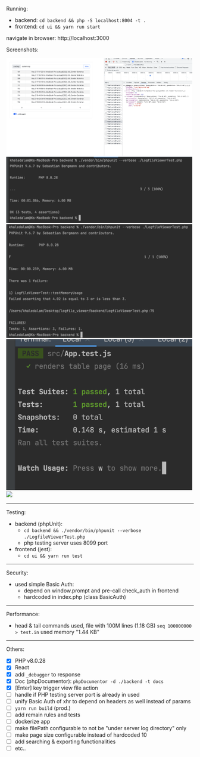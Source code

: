 Running:
- backend: `cd backend && php -S localhost:8004 -t .`
- frontend: `cd ui && yarn run start`

navigate in browser: http://localhost:3000

Screenshots:

<img src="./screenshots/page.png" width="500">
<img src="./screenshots/backend_test_ok.png" width="500">
<img src="./screenshots/backend_test_memory_fail.png" width="500">
<img src="./screenshots/ui_test.png" width="500">
<img src="./screenshots/_debugger_.png" width="500">

---
Testing:
- backend (phpUnit):
  - `cd backend && ./vendor/bin/phpunit --verbose ./LogfileViewerTest.php`
  - php testing server uses 8099 port
- frontend (jest): 
  - `cd ui && yarn run test`

---
Security:

- used simple Basic Auth:
  - depend on window.prompt and pre-call check_auth in frontend
  - hardcoded in index.php (class BasicAuth)
  
---

Performance:
- head & tail commands used, file with 100M lines (1.18 GB) `seq 100000000 > test.in` used memory "1.44 KB"

---

Others:
- [x] PHP v8.0.28 
- [x] React
- [x] add `_debugger` to response
- [x] Doc (phpDocumentor): `phpDocumentor -d ./backend -t docs`
- [x] [Enter] key trigger view file action
- [ ] handle if PHP testing server port is already in used
- [ ] unify Basic Auth of xhr to depend on headers as well instead of params
- [ ] `yarn run build` (prod.)
- [ ] add remain rules and tests
- [ ] dockerize app
- [ ] make filePath configurable to not be "under server log directory" only
- [ ] make page size configurable instead of hardcoded 10
- [ ] add searching & exporting functionalities
- [ ] etc..
